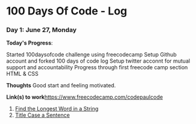 # 100 Days Of Code - Log

### Day 1: June 27, Monday

**Today's Progress**: 

Started 100daysofcode challenge using freecodecamp
Setup Github account and forked 100 days of code log
Setup twitter acconnt for mutual support and accountability 
Progress through first freecode camp section HTML & CSS 

**Thoughts** Good start and feeling motivated.

**Link(s) to work**https://www.freecodecamp.com/codepaulcode 
1. [Find the Longest Word in a String](https://www.freecodecamp.com/challenges/find-the-longest-word-in-a-string)
2. [Title Case a Sentence](https://www.freecodecamp.com/challenges/title-case-a-sentence)
